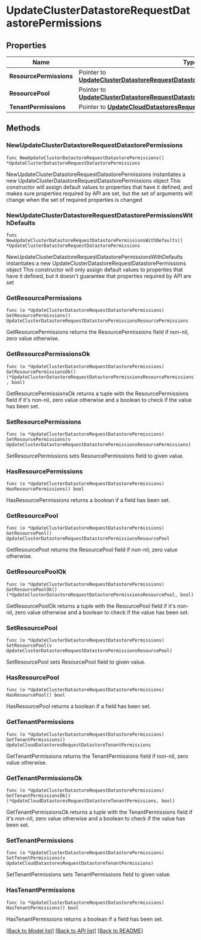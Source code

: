 # UpdateClusterDatastoreRequestDatastorePermissions

## Properties

Name | Type | Description | Notes
------------ | ------------- | ------------- | -------------
**ResourcePermissions** | Pointer to [**UpdateClusterDatastoreRequestDatastorePermissionsResourcePermissions**](UpdateClusterDatastoreRequestDatastorePermissionsResourcePermissions.md) |  | [optional] 
**ResourcePool** | Pointer to [**UpdateClusterDatastoreRequestDatastorePermissionsResourcePool**](UpdateClusterDatastoreRequestDatastorePermissionsResourcePool.md) |  | [optional] 
**TenantPermissions** | Pointer to [**UpdateCloudDatastoresRequestDatastoreTenantPermissions**](UpdateCloudDatastoresRequestDatastoreTenantPermissions.md) |  | [optional] 

## Methods

### NewUpdateClusterDatastoreRequestDatastorePermissions

`func NewUpdateClusterDatastoreRequestDatastorePermissions() *UpdateClusterDatastoreRequestDatastorePermissions`

NewUpdateClusterDatastoreRequestDatastorePermissions instantiates a new UpdateClusterDatastoreRequestDatastorePermissions object
This constructor will assign default values to properties that have it defined,
and makes sure properties required by API are set, but the set of arguments
will change when the set of required properties is changed

### NewUpdateClusterDatastoreRequestDatastorePermissionsWithDefaults

`func NewUpdateClusterDatastoreRequestDatastorePermissionsWithDefaults() *UpdateClusterDatastoreRequestDatastorePermissions`

NewUpdateClusterDatastoreRequestDatastorePermissionsWithDefaults instantiates a new UpdateClusterDatastoreRequestDatastorePermissions object
This constructor will only assign default values to properties that have it defined,
but it doesn't guarantee that properties required by API are set

### GetResourcePermissions

`func (o *UpdateClusterDatastoreRequestDatastorePermissions) GetResourcePermissions() UpdateClusterDatastoreRequestDatastorePermissionsResourcePermissions`

GetResourcePermissions returns the ResourcePermissions field if non-nil, zero value otherwise.

### GetResourcePermissionsOk

`func (o *UpdateClusterDatastoreRequestDatastorePermissions) GetResourcePermissionsOk() (*UpdateClusterDatastoreRequestDatastorePermissionsResourcePermissions, bool)`

GetResourcePermissionsOk returns a tuple with the ResourcePermissions field if it's non-nil, zero value otherwise
and a boolean to check if the value has been set.

### SetResourcePermissions

`func (o *UpdateClusterDatastoreRequestDatastorePermissions) SetResourcePermissions(v UpdateClusterDatastoreRequestDatastorePermissionsResourcePermissions)`

SetResourcePermissions sets ResourcePermissions field to given value.

### HasResourcePermissions

`func (o *UpdateClusterDatastoreRequestDatastorePermissions) HasResourcePermissions() bool`

HasResourcePermissions returns a boolean if a field has been set.

### GetResourcePool

`func (o *UpdateClusterDatastoreRequestDatastorePermissions) GetResourcePool() UpdateClusterDatastoreRequestDatastorePermissionsResourcePool`

GetResourcePool returns the ResourcePool field if non-nil, zero value otherwise.

### GetResourcePoolOk

`func (o *UpdateClusterDatastoreRequestDatastorePermissions) GetResourcePoolOk() (*UpdateClusterDatastoreRequestDatastorePermissionsResourcePool, bool)`

GetResourcePoolOk returns a tuple with the ResourcePool field if it's non-nil, zero value otherwise
and a boolean to check if the value has been set.

### SetResourcePool

`func (o *UpdateClusterDatastoreRequestDatastorePermissions) SetResourcePool(v UpdateClusterDatastoreRequestDatastorePermissionsResourcePool)`

SetResourcePool sets ResourcePool field to given value.

### HasResourcePool

`func (o *UpdateClusterDatastoreRequestDatastorePermissions) HasResourcePool() bool`

HasResourcePool returns a boolean if a field has been set.

### GetTenantPermissions

`func (o *UpdateClusterDatastoreRequestDatastorePermissions) GetTenantPermissions() UpdateCloudDatastoresRequestDatastoreTenantPermissions`

GetTenantPermissions returns the TenantPermissions field if non-nil, zero value otherwise.

### GetTenantPermissionsOk

`func (o *UpdateClusterDatastoreRequestDatastorePermissions) GetTenantPermissionsOk() (*UpdateCloudDatastoresRequestDatastoreTenantPermissions, bool)`

GetTenantPermissionsOk returns a tuple with the TenantPermissions field if it's non-nil, zero value otherwise
and a boolean to check if the value has been set.

### SetTenantPermissions

`func (o *UpdateClusterDatastoreRequestDatastorePermissions) SetTenantPermissions(v UpdateCloudDatastoresRequestDatastoreTenantPermissions)`

SetTenantPermissions sets TenantPermissions field to given value.

### HasTenantPermissions

`func (o *UpdateClusterDatastoreRequestDatastorePermissions) HasTenantPermissions() bool`

HasTenantPermissions returns a boolean if a field has been set.


[[Back to Model list]](../README.md#documentation-for-models) [[Back to API list]](../README.md#documentation-for-api-endpoints) [[Back to README]](../README.md)


